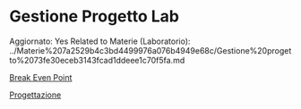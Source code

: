 # Gestione Progetto Lab

Aggiornato: Yes
Related to Materie (Laboratorio): ../Materie%207a2529b4c3bd4499976a076b4949e68c/Gestione%20progetto%2073fe30eceb3143fcad1ddeee1c70f5fa.md

[Break Even Point](Gestione%20Progetto%20Lab%20478b9f576e7849898187603752293aef/Break%20Even%20Point%20117a0b788a16468a9ef0b970a1be5ea5.md)

[Progettazione](Gestione%20Progetto%20Lab%20478b9f576e7849898187603752293aef/Progettazione%20a666d23b2f744dd0b93b27bf455b0d8d.md)